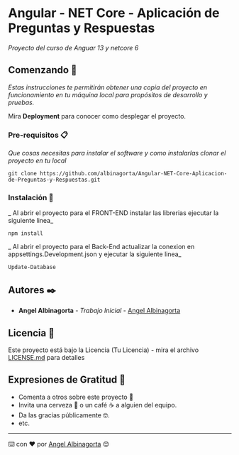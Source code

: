# Angular - NET Core - Aplicación de Preguntas y Respuestas

_Proyecto del curso de Anguar 13 y netcore 6_

## Comenzando 🚀

_Estas instrucciones te permitirán obtener una copia del proyecto en funcionamiento en tu máquina local para propósitos de desarrollo y pruebas._

Mira **Deployment** para conocer como desplegar el proyecto.


### Pre-requisitos 📋

_Que cosas necesitas para instalar el software y como instalarlas clonar el proyecto en tu local_

```
git clone https://github.com/albinagorta/Angular-NET-Core-Aplicacion-de-Preguntas-y-Respuestas.git
```

### Instalación 🔧

_ Al abrir el proyecto para el FRONT-END instalar las librerias ejecutar la siguiente linea_


```
npm install
```

_ Al abrir el proyecto para el Back-End actualizar la conexion en appsettings.Development.json y ejecutar la siguiente linea_

```
Update-Database
```


## Autores ✒️

* **Angel Albinagorta** - *Trabajo Inicial* - [Angel Albinagorta](https://github.com/albinagorta)

## Licencia 📄

Este proyecto está bajo la Licencia (Tu Licencia) - mira el archivo [LICENSE.md](LICENSE.md) para detalles

## Expresiones de Gratitud 🎁

* Comenta a otros sobre este proyecto 📢
* Invita una cerveza 🍺 o un café ☕ a alguien del equipo. 
* Da las gracias públicamente 🤓.
* etc.



---
⌨️ con ❤️ por [Angel Albinagorta](https://github.com/albinagorta) 😊

